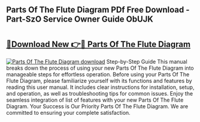 ## Parts Of The Flute Diagram PDf Free Download - Part-SzO Service Owner Guide ObUJK

# <h2><a href="http://dfkme2.blite.top/?on=Parts+Of+The+Flute+Diagram">🔗Download New 👉🔴 Parts Of The Flute Diagram</a></h2>

[![Parts Of The Flute Diagram download](https://i.imgur.com/lujVjoI.png)](http://dfkme2.blite.top/?on=Parts+Of+The+Flute+Diagram)
Step-by-Step Guide This manual breaks down the process of using your new Parts Of The Flute Diagram into manageable steps for effortless operation. Before using your Parts Of The Flute Diagram, please familiarize yourself with its functions and features by reading this user manual. It includes clear instructions for installation, setup, and operation, as well as troubleshooting tips for common issues. Enjoy the seamless integration of list of features with your new Parts Of The Flute Diagram. Your Success is Our Priority Parts Of The Flute Diagram. We are committed to ensuring your complete satisfaction.
